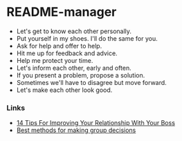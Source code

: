 # README-manager

* Let's get to know each other personally.
* Put yourself in my shoes. I'll do the same for you.
* Ask for help and offer to help.
* Hit me up for feedback and advice.
* Help me protect your time.
* Let's inform each other, early and often.
* If you present a problem, propose a solution.
* Sometimes we'll have to disagree but move forward.
* Let's make each other look good.

### Links
* [14 Tips For Improving Your Relationship With Your Boss](https://www.forbes.com/sites/jacquelynsmith/2013/10/16/14-tips-for-improving-your-relationship-with-your-boss/?sh=3054bf4b59b0)
* [Best methods for making group decisions](https://extension.umn.edu/leadership-development/best-methods-making-group-decisions)
